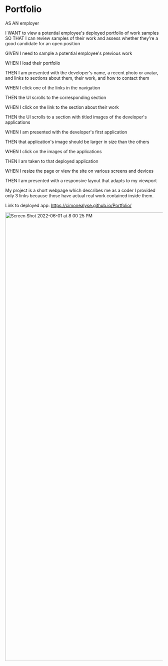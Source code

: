 # Portfolio
AS AN employer

I WANT to view a potential employee's deployed 
portfolio of work samples
SO THAT I can review samples of their work and assess whether 
they're a good candidate for an open position

GIVEN I need to sample a potential employee's previous work

WHEN I load their portfolio

THEN I am presented with the developer's name, a recent photo or avatar, 
and links to sections about them, 
their work, 
and how to contact them

WHEN I click one of the links in the navigation

THEN the UI scrolls to the corresponding section

WHEN I click on the link to the section about their work

THEN the UI scrolls to a section with titled images of the developer's applications

WHEN I am presented with the developer's first application

THEN that application's image should be larger in size than the others

WHEN I click on the images of the applications

THEN I am taken to that deployed application

WHEN I resize the page or view the site on various screens and devices

THEN I am presented with a responsive layout that adapts to my viewport

My project is a short webpage which describes me as a coder
I provided only 3 links because those have actual real work contained inside them.

Link to deployed app:
https://cimonealyse.github.io/Portfolio/

<img width="1430" alt="Screen Shot 2022-06-01 at 8 00 25 PM" src="https://user-images.githubusercontent.com/101027466/171520670-6f3dca4a-142b-4cd6-b10b-f88afc73114e.png">


